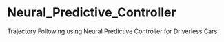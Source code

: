 # Neural_Predictive_Controller
Trajectory Following using Neural Predictive Controller for Driverless Cars 
